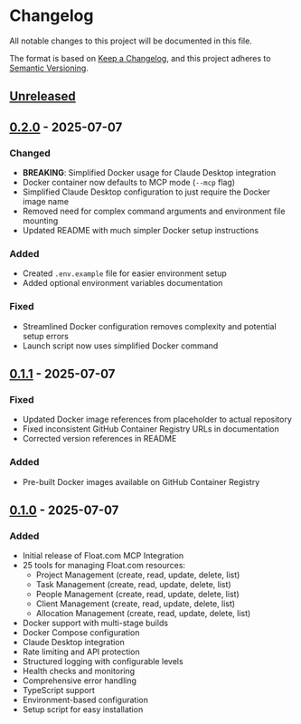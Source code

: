 # Changelog

All notable changes to this project will be documented in this file.

The format is based on [Keep a Changelog](https://keepachangelog.com/en/1.0.0/),
and this project adheres to [Semantic Versioning](https://semver.org/spec/v2.0.0.html).

## [Unreleased]

## [0.2.0] - 2025-07-07

### Changed
- **BREAKING**: Simplified Docker usage for Claude Desktop integration
- Docker container now defaults to MCP mode (`--mcp` flag)
- Simplified Claude Desktop configuration to just require the Docker image name
- Removed need for complex command arguments and environment file mounting
- Updated README with much simpler Docker setup instructions

### Added
- Created `.env.example` file for easier environment setup
- Added optional environment variables documentation

### Fixed
- Streamlined Docker configuration removes complexity and potential setup errors
- Launch script now uses simplified Docker command

## [0.1.1] - 2025-07-07

### Fixed
- Updated Docker image references from placeholder to actual repository
- Fixed inconsistent GitHub Container Registry URLs in documentation
- Corrected version references in README

### Added
- Pre-built Docker images available on GitHub Container Registry

## [0.1.0] - 2025-07-07

### Added
- Initial release of Float.com MCP Integration
- 25 tools for managing Float.com resources:
  - Project Management (create, read, update, delete, list)
  - Task Management (create, read, update, delete, list)
  - People Management (create, read, update, delete, list)
  - Client Management (create, read, update, delete, list)
  - Allocation Management (create, read, update, delete, list)
- Docker support with multi-stage builds
- Docker Compose configuration
- Claude Desktop integration
- Rate limiting and API protection
- Structured logging with configurable levels
- Health checks and monitoring
- Comprehensive error handling
- TypeScript support
- Environment-based configuration
- Setup script for easy installation

[Unreleased]: https://github.com/asachs01/float-mcp/compare/v0.2.0...HEAD
[0.2.0]: https://github.com/asachs01/float-mcp/compare/v0.1.1...v0.2.0
[0.1.1]: https://github.com/asachs01/float-mcp/compare/v0.1.0...v0.1.1
[0.1.0]: https://github.com/asachs01/float-mcp/releases/tag/v0.1.0 